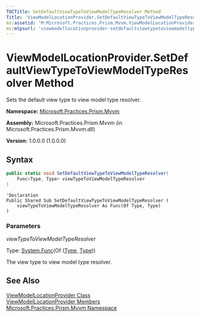 ```yaml
---
TOCTitle: SetDefaultViewTypeToViewModelTypeResolver Method
Title: 'ViewModelLocationProvider.SetDefaultViewTypeToViewModelTypeResolver Method (Microsoft.Practices.Prism.Mvvm)'
ms:assetid: 'M:Microsoft.Practices.Prism.Mvvm.ViewModelLocationProvider.SetDefaultViewTypeToViewModelTypeResolver(System.Func{System.Type,System.Type})'
ms:mtpsurl: 'viewmodellocationprovider-setdefaultviewtypetoviewmodeltyperesolver-method-mspp-mvvm.md'
---
```



# ViewModelLocationProvider.SetDefaultViewTypeToViewModelTypeResolver Method

Sets the default view type to view model type resolver.

**Namespace:** [Microsoft.Practices.Prism.Mvvm](/patterns-practices/reference/mspp-mvvm-namespace)

**Assembly:** Microsoft.Practices.Prism.Mvvm (in Microsoft.Practices.Prism.Mvvm.dll) 

**Version:** 1.0.0.0 (1.0.0.0)

## Syntax

```C#
public static void SetDefaultViewTypeToViewModelTypeResolver(
	Func<Type, Type> viewTypeToViewModelTypeResolver
)
```

```VB
'Declaration
Public Shared Sub SetDefaultViewTypeToViewModelTypeResolver ( 
	viewTypeToViewModelTypeResolver As Func(Of Type, Type)
)
```

### Parameters

*viewTypeToViewModelTypeResolver*

Type: [System.Func](http://msdn.microsoft.com/en-us/library/bb549151)(Of ([Type](http://msdn.microsoft.com/en-us/library/42892f65), [Type](http://msdn.microsoft.com/en-us/library/42892f65)))

The view type to view model type resolver.

## See Also

[ViewModelLocationProvider Class](/patterns-practices/reference/viewmodellocationprovider-class-mspp-mvvm)<br/>
[ViewModelLocationProvider Members](/patterns-practices/reference/viewmodellocationprovider-members-mspp-mvvm)<br/>
[Microsoft.Practices.Prism.Mvvm Namespace](/patterns-practices/reference/mspp-mvvm-namespace)<br/>